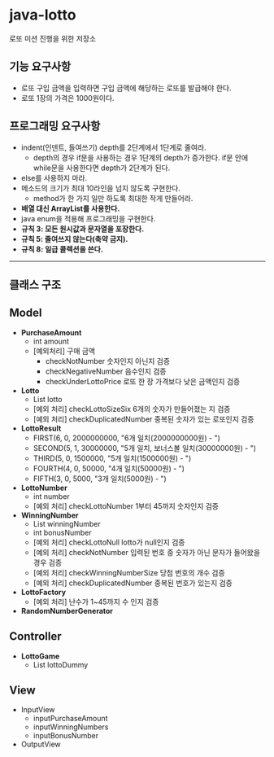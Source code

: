# java-lotto
로또 미션 진행을 위한 저장소

## 기능 요구사항

- 로또 구입 금액을 입력하면 구입 금액에 해당하는 로또를 발급해야 한다.
- 로또 1장의 가격은 1000원이다.


## 프로그래밍 요구사항

- indent(인덴트, 들여쓰기) depth를 2단계에서 1단계로 줄여라.
    - depth의 경우 if문을 사용하는 경우 1단계의 depth가 증가한다. if문 안에 while문을 사용한다면 depth가 2단계가 된다.
- else를 사용하지 마라.
- 메소드의 크기가 최대 10라인을 넘지 않도록 구현한다.
    - method가 한 가지 일만 하도록 최대한 작게 만들어라.
- **배열 대신 ArrayList를 사용한다.**
- java enum을 적용해 프로그래밍을 구현한다.
- **규칙 3: 모든 원시값과 문자열을 포장한다.**
- **규칙 5: 줄여쓰지 않는다(축약 금지).**
- **규칙 8: 일급 콜렉션을 쓴다.**

---

## 클래스 구조

## Model

- **PurchaseAmount**
    - int amount
    - [예외처리] 구매 금액
        - checkNotNumber 숫자인지 아닌지 검증
        - checkNegativeNumber 음수인지 검증
        - checkUnderLottoPrice 로또 한 장 가격보다 낮은 금액인지 검증
- **Lotto**
    - List<LottoNumber> lotto
    - [예외 처리] checkLottoSizeSix 6개의 숫자가 만들어졌는 지 검증
    - [예외 처리] checkDuplicatedNumber 중복된 숫자가 있는 로또인지 검증
- **LottoResult**
    - FIRST(6, 0, 2000000000, "6개 일치(2000000000원) - ")
    - SECOND(5, 1, 30000000, "5개 일치, 보너스볼 일치(30000000원) - ")
    - THIRD(5, 0, 1500000, "5개 일치(1500000원) - ")
    - FOURTH(4, 0, 50000, "4개 일치(50000원) - ")
    - FIFTH(3, 0, 5000, "3개 일치(5000원) - ")
- **LottoNumber**
    - int number
    - [예외 처리] checkLottoNumber 1부터 45까지 숫자인지 검증
- **WinningNumber**
    - List<LottoNumber> winningNumber
    - int bonusNumber
    - [예외 처리] checkLottoNull  lotto가 null인지 검증
    - [예외 처리] checkNotNumber  입력된 번호 중 숫자가 아닌 문자가 들어왔을 경우 검증
    - [예외 처리] checkWinningNumberSize  당첨 번호의 개수 검증
    - [예외 처리] checkDuplicatedNumber 중복된 번호가 있는지 검증
- **LottoFactory**
    - [예외 처리] 난수가 1~45까지 수 인지 검증
- **RandomNumberGenerator**

## Controller

- **LottoGame**
    - List<Lotto> lottoDummy

## View

- InputView
    - inputPurchaseAmount
    - inputWinningNumbers
    - inputBonusNumber
- OutputView